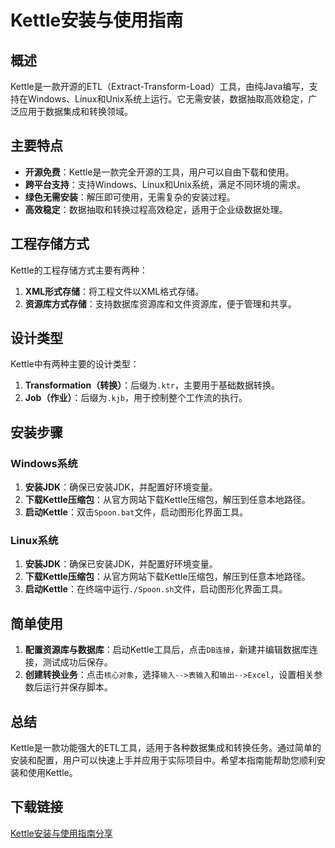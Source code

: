 # Kettle安装与使用指南

## 概述
Kettle是一款开源的ETL（Extract-Transform-Load）工具，由纯Java编写，支持在Windows、Linux和Unix系统上运行。它无需安装，数据抽取高效稳定，广泛应用于数据集成和转换领域。

## 主要特点
- **开源免费**：Kettle是一款完全开源的工具，用户可以自由下载和使用。
- **跨平台支持**：支持Windows、Linux和Unix系统，满足不同环境的需求。
- **绿色无需安装**：解压即可使用，无需复杂的安装过程。
- **高效稳定**：数据抽取和转换过程高效稳定，适用于企业级数据处理。

## 工程存储方式
Kettle的工程存储方式主要有两种：
1. **XML形式存储**：将工程文件以XML格式存储。
2. **资源库方式存储**：支持数据库资源库和文件资源库，便于管理和共享。

## 设计类型
Kettle中有两种主要的设计类型：
1. **Transformation（转换）**：后缀为`.ktr`，主要用于基础数据转换。
2. **Job（作业）**：后缀为`.kjb`，用于控制整个工作流的执行。

## 安装步骤
### Windows系统
1. **安装JDK**：确保已安装JDK，并配置好环境变量。
2. **下载Kettle压缩包**：从官方网站下载Kettle压缩包，解压到任意本地路径。
3. **启动Kettle**：双击`Spoon.bat`文件，启动图形化界面工具。

### Linux系统
1. **安装JDK**：确保已安装JDK，并配置好环境变量。
2. **下载Kettle压缩包**：从官方网站下载Kettle压缩包，解压到任意本地路径。
3. **启动Kettle**：在终端中运行`./Spoon.sh`文件，启动图形化界面工具。

## 简单使用
1. **配置资源库与数据库**：启动Kettle工具后，点击`DB连接`，新建并编辑数据库连接，测试成功后保存。
2. **创建转换业务**：点击`核心对象`，选择`输入-->表输入`和`输出-->Excel`，设置相关参数后运行并保存脚本。

## 总结
Kettle是一款功能强大的ETL工具，适用于各种数据集成和转换任务。通过简单的安装和配置，用户可以快速上手并应用于实际项目中。希望本指南能帮助您顺利安装和使用Kettle。

## 下载链接

[Kettle安装与使用指南分享](https://pan.quark.cn/s/0ac3fe85852b)